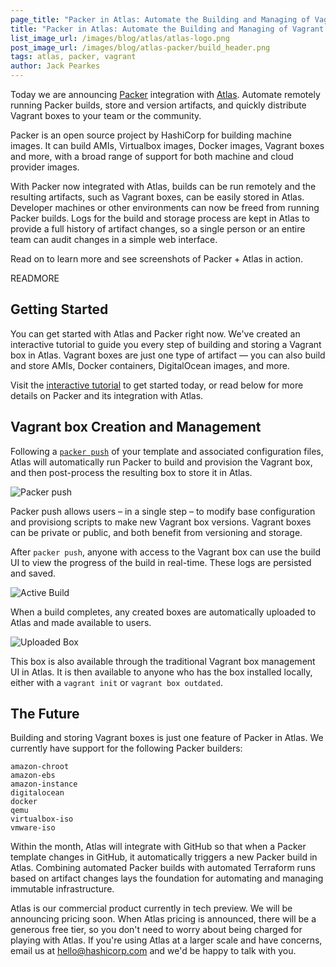 ```yaml
---
page_title: "Packer in Atlas: Automate the Building and Managing of Vagrant Boxes and Machine Images"
title: "Packer in Atlas: Automate the Building and Managing of Vagrant Boxes and Machine Images"
list_image_url: /images/blog/atlas/atlas-logo.png
post_image_url: /images/blog/atlas-packer/build_header.png
tags: atlas, packer, vagrant
author: Jack Pearkes
---
```


Today we are announcing [Packer](https://packer.io) integration
with [Atlas](https://atlas.hashicorp.com/?utm_source=Packer-Atlas).
Automate remotely running Packer builds,
store and version artifacts, and quickly distribute
Vagrant boxes to your team or the community.

Packer is an open source project by HashiCorp for building machine images.
It can build AMIs, Virtualbox images, Docker images, Vagrant boxes and
more, with a broad range of support for both machine and cloud provider images.

With Packer now integrated with Atlas, builds can be run remotely and the
resulting artifacts, such as Vagrant boxes, can be easily stored in Atlas.
Developer machines or other environments can now be freed from running Packer builds.
Logs for the build and storage process are kept in Atlas to provide a full history
of artifact changes, so a single person or an entire team can audit changes in a
simple web interface.

Read on to learn more and see screenshots of Packer + Atlas in action.

READMORE

## Getting Started

You can get started with Atlas and Packer right now. We've created
an interactive tutorial to guide you every step of building and storing
a Vagrant box in Atlas. Vagrant boxes are just one type of artifact — you can
also build and store AMIs, Docker containers, DigitalOcean images, and more.

Visit the [interactive tutorial](https://atlas.hashicorp.com/tutorial/packer-vagrant?utm_source=Packer-Atlas)
to get started today, or read below for more details on Packer and
its integration with Atlas.

## Vagrant box Creation and Management

Following a [`packer push`](https://www.packer.io/docs/command-line/push.html)
of your template and associated configuration files,
Atlas will automatically run Packer to build and provision the Vagrant box, and then
post-process the resulting box to store it in Atlas.

![Packer push](images/blog/atlas-packer/packer_push.png)

Packer push allows users – in a single step – to modify base configuration
and provisiong scripts to make new Vagrant box versions. Vagrant boxes can be
private or public, and both benefit from versioning and storage.

After `packer push`, anyone with access to the Vagrant box can use the build UI
to view the progress of the build in real-time. These logs are persisted
and saved.

![Active Build](/images/blog/atlas-packer/build_header.png)

When a build completes, any created boxes are automatically uploaded
to Atlas and made available to users.

![Uploaded Box](/images/blog/atlas-packer/uploaded_box.png)

This box is also available through the traditional Vagrant box management
UI in Atlas. It is then available to anyone who has the box installed locally,
either with a `vagrant init` or `vagrant box outdated`.

## The Future

Building and storing Vagrant boxes is just one feature of Packer in Atlas.
We currently have support for the following Packer builders:

```
amazon-chroot
amazon-ebs
amazon-instance
digitalocean
docker
qemu
virtualbox-iso
vmware-iso
```

Within the month, Atlas will integrate with GitHub so that when a Packer
template changes in GitHub, it automatically triggers a new Packer build in
Atlas. Combining automated Packer builds with automated Terraform runs based
on artifact changes lays the foundation for automating and managing
immutable infrastructure.

Atlas is our commercial product currently in tech preview. We will be
announcing pricing soon. When Atlas pricing is announced, there will be
a generous free tier, so you don't need to worry about being charged for
playing with Atlas. If you're using Atlas at a larger scale and have concerns,
email us at
<a href="mailto:hello@hashicorp.com">hello@hashicorp.com</a> and we'd
be happy to talk with you.
